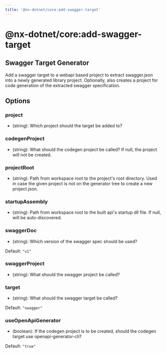 ```yaml
---
title: '@nx-dotnet/core:add-swagger-target'
---
```


# @nx-dotnet/core:add-swagger-target

## Swagger Target Generator

Add a swagger target to a webapi based project to extract swagger.json into a newly generated library project. Optionally, also creates a project for code generation of the extracted swagger specification.

## Options

### <span className="required">project</span>

- (string): Which project should the target be added to?

### codegenProject

- (string): What should the codegen project be called? If null, the project will not be created.

### projectRoot

- (string): Path from workspace root to the project&#39;s root directory. Used in case the given project is not on the generator tree to create a new project.json.

### startupAssembly

- (string): Path from workspace root to the built api&#39;s startup dll file. If null, will be auto-discovered.

### swaggerDoc

- (string): Which version of the swagger spec should be used?

Default: `"v1"`

### swaggerProject

- (string): What should the swagger project be called?

### target

- (string): What should the swagger target be called?

Default: `"swagger"`

### useOpenApiGenerator

- (boolean): If the codegen project is to be created, should the codegen target use openapi-generator-cli?

Default: `"true"`
